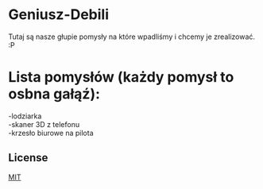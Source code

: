 # Geniusz-Debili
Tutaj są nasze głupie pomysły na które wpadliśmy i chcemy je zrealizować.
:P


# Lista pomysłów (każdy pomysł to osbna gałąź):
 -lodziarka  
 -skaner 3D z telefonu  
 -krzesło biurowe na pilota  



## License
[MIT](https://choosealicense.com/licenses/mit/)
